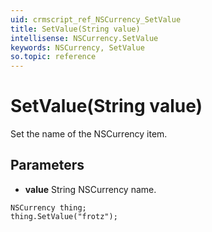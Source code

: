```yaml
---
uid: crmscript_ref_NSCurrency_SetValue
title: SetValue(String value)
intellisense: NSCurrency.SetValue
keywords: NSCurrency, SetValue
so.topic: reference
---
```


# SetValue(String value)

Set the name of the NSCurrency item.

## Parameters

* **value** String NSCurrency name.

```crmscript
NSCurrency thing;
thing.SetValue("frotz");
```

